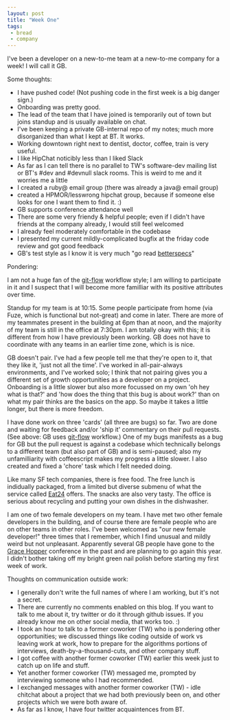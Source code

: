 ```yaml
---
layout: post
title: "Week One"
tags:
 - bread
 - company
---
```


I've been a developer on a new-to-me team at a new-to-me company for a week! I will call it GB.

Some thoughts:

- I have pushed code! (Not pushing code in the first week is a big danger sign.)
- Onboarding was pretty good.
- The lead of the team that I have joined is temporarily out of town but joins standup and is usually available on chat.
- I've been keeping a private GB-internal repo of my notes; much more disorganized than what I kept at BT. It works.
- Working downtown right next to dentist, doctor, coffee, train is very useful.
- I like HipChat noticibly less than I liked Slack
- As far as I can tell there is no parallel to TW's software-dev mailing list or BT's #dev and #devnull slack rooms. This is weird to me and it worries me a little
- I created a ruby@ email group (there was already a java@ email group)
- created a HPMOR/lesswrong hipchat group, because if someone else looks for one I want them to find it. :)
- GB supports conference attendance well
- There are some very friendy & helpful people; even if I didn't have friends at the company already, I would still feel welcomed
- I already feel moderately comfortable in the codebase
- I presented my current mildly-complicated bugfix at the friday code review and got good feedback
- GB's test style as I know it is very much "go read [betterspecs](http://betterspecs.org/)"

Pondering:

I am not a huge fan of the [git-flow](http://nvie.com/posts/a-successful-git-branching-model/) workflow style; I am willing to participate in it and I suspect that I will become more familliar with its positive attributes over time.

Standup for my team is at 10:15. Some people participate from home (via Fuze, which is functional but not-great) and come in later. There are more of my teammates present in the building at 6pm than at noon, and the majority of my team is still in the office at 7:30pm. I am totally okay with this; it is different from how I have previously been working. GB does not have to coordinate with any teams in an earlier time zone, which is is nice.

GB doesn't pair. I've had a few people tell me that they're open to it, that they like it, 'just not all the time'. I've worked in all-pair-always environments, and I've worked solo; I think that not pairing gives you a different set of growth opportunities as a developer on a project. Onboarding is a little slower but also more focussed on my own 'oh hey what is that?' and 'how does the thing that this bug is about work?' than on what my pair thinks are the basics on the app. So maybe it takes a little longer, but there is more freedom.

I have done work on three 'cards' (all three are bugs) so far. Two are done and waiting for feedback and/or 'ship it' commentary on their pull requests. (See above: GB uses [git-flow](http://nvie.com/posts/a-successful-git-branching-model/) workflow.) One of my bugs manifests as a bug for GB but the pull request is against a codebase which technically belongs to a different team (but also part of GB) and is semi-paused; also my unfamilliarity with coffeescript makes my progress a little slower. I also created and fixed a 'chore' task which I felt needed doing.

Like many SF tech companies, there is free food. The free lunch is indidually packaged, from a limited but diverse submenu of what the service called [Eat24](http://eat24.com/) offers. The snacks are also very tasty. The office is serious about recycling and putting your own dishes in the dishwasher.

I am one of two female developers on my team. I have met two other female developers in the building, and of course there are female people who are on other teams in other roles. I've been welcomed as "our new female developer!" three times that I remember, which I find unusual and mildly weird but not unpleasant. Apparently several GB people have gone to the [Grace Hopper](http://gracehopper.org/) conference in the past and are planning to go again this year. I didn't bother taking off my bright green nail polish before starting my first week of work.



Thoughts on communication outside work:

- I generally don't write the full names of where I am working, but it's not a secret.
- There are currently no comments enabled on this blog. If you want to talk to me about it, try twitter or do it through github issues. If you already know me on other social media, that works too. :)
- I took an hour to talk to a former coworker (TW) who is pondering other opportunities; we discussed things like coding outside of work vs leaving work at work, how to prepare for the algorithms portions of interviews, death-by-a-thousand-cuts, and other company stuff.
- I got coffee with another former coworker (TW) earlier this week just to catch up on life and stuff.
- Yet another former coworker (TW) messaged me, prompted by interviewing someone who I had recommended.
- I exchanged messages with another former coworker (TW) - idle chitchat about a project that we had both previously been on, and other projects which we were both aware of.
- As far as I know, I have four twitter acquaintences from BT.
